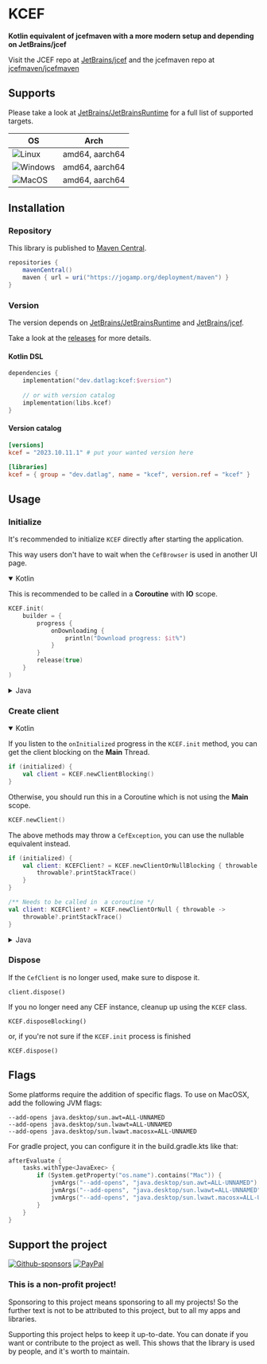 # KCEF

**Kotlin equivalent of jcefmaven with a more modern setup and depending on JetBrains/jcef**

Visit the JCEF repo at [JetBrains/jcef](https://github.com/JetBrains/jcef) and the jcefmaven repo at [jcefmaven/jcefmaven](https://github.com/jcefmaven/jcefmaven/)

## Supports

Please take a look at [JetBrains/JetBrainsRuntime](https://github.com/JetBrains/JetBrainsRuntime/releases) for a full list of supported targets.

| OS | Arch |
|----|------|
|![Linux](https://cdn.simpleicons.org/linux/000/fff)    | amd64, aarch64 |
|![Windows](https://cdn.simpleicons.org/windows/000/fff)| amd64, aarch64 |
|![MacOS](https://cdn.simpleicons.org/macos/000/fff)    | amd64, aarch64 |

## Installation

### Repository

This library is published to [Maven Central](https://mvnrepository.com/artifact/dev.datlag/kcef).

```gradle
repositories {
    mavenCentral()
    maven { url = uri("https://jogamp.org/deployment/maven") }
}
```

### Version

The version depends on [JetBrains/JetBrainsRuntime](https://github.com/JetBrains/JetBrainsRuntime/releases) and [JetBrains/jcef](https://github.com/JetBrains/jcef).

Take a look at the [releases](https://github.com/DATL4G/KCEF/releases) for more details.

#### Kotlin DSL

```kotlin
dependencies {
    implementation("dev.datlag:kcef:$version")
    
    // or with version catalog
    implementation(libs.kcef)
}
```

#### Version catalog

```toml
[versions]
kcef = "2023.10.11.1" # put your wanted version here

[libraries]
kcef = { group = "dev.datlag", name = "kcef", version.ref = "kcef" }
```

## Usage

### Initialize

It's recommended to initialize `KCEF` directly after starting the application.

This way users don't have to wait when the `CefBrowser` is used in another UI page.

<details open>
<summary>Kotlin</summary>

This is recommended to be called in a **Coroutine** with **IO** scope.

```kotlin
KCEF.init(
    builder = {
        progress {
            onDownloading {
                println("Download progress: $it%")
            }
        }
        release(true)
    }
)
```

</details>

<details>
<summary>Java</summary>

This is recommended to be called in a **IO** Thread.

```java
KCEF.initBlocking(
    new KCEFBuilder().progress(
        new KCEFBuilder.InitProgress.Builder().onDownloading(progress -> {
            System.out.println("Download progress: " + progress + "%");
        }).build()
    ).release(true),
    throwable -> {
        if (throwable != null) {
            throwable.printStackTrace();
        }
    },
    () -> {
        System.out.println("Restart required");
    }
);
```

</details>

### Create client

<details open>
<summary>Kotlin</summary>

If you listen to the `onInitialized` progress in the `KCEF.init` method, you can get the client blocking on the **Main** Thread.

```kotlin
if (initialized) {
    val client = KCEF.newClientBlocking()
}
```

Otherwise, you should run this in a Coroutine which is not using the **Main** scope.

```kotlin
KCEF.newClient()
```

The above methods may throw a `CefException`, you can use the nullable equivalent instead.

```kotlin
if (initialized) {
    val client: KCEFClient? = KCEF.newClientOrNullBlocking { throwable ->
        throwable?.printStackTrace()
    }
}
```

```kotlin
/** Needs to be called in  a coroutine */
val client: KCEFClient? = KCEF.newClientOrNull { throwable ->
    throwable?.printStackTrace()
}
```

</details>

<details>
<summary>Java</summary>

If you listen to the `onInitialized` progress in the `KCEF.init` method, you can get the client blocking on the **Main** Thread.

```java
if (initialized) {
    KCEFClient client = KCEF.newClientBlocking();
}
```

Otherwise, you should run this in a new Thread.

```java
/** Run in a new Thread */
KCEFClient client = KCEF.newClientBlocking();
```

The above methods may throw a `CefException`, you can use the nullable equivalent instead.

```java
if (initialized) {
    KCEFClient client = KCEF.newClientOrNullBlocking(throwable -> {
        if (throwable != null) {
            throwable.printStackTrace()
        }
    });
}
```

```java
/** Should be called in a new Thread */
KCEFClient client = KCEF.newClientOrNullBlocking(throwable -> {
    if (throwable != null) {
        throwable.printStackTrace()
    }
});
```

</details>

### Dispose

If the `CefClient` is no longer used, make sure to dispose it.

`client.dispose()`

If you no longer need any CEF instance, cleanup up using the `KCEF` class.

`KCEF.disposeBlocking()`

or, if you're not sure if the `KCEF.init` process is finished

`KCEF.dispose()`

## Flags

Some platforms require the addition of specific flags. To use on MacOSX, add the following JVM flags:

```
--add-opens java.desktop/sun.awt=ALL-UNNAMED
--add-opens java.desktop/sun.lwawt=ALL-UNNAMED
--add-opens java.desktop/sun.lwawt.macosx=ALL-UNNAMED
```

For gradle project, you can configure it in the build.gradle.kts like that:

```kotlin
afterEvaluate {
    tasks.withType<JavaExec> {
        if (System.getProperty("os.name").contains("Mac")) {
            jvmArgs("--add-opens", "java.desktop/sun.awt=ALL-UNNAMED")
            jvmArgs("--add-opens", "java.desktop/sun.lwawt=ALL-UNNAMED")
            jvmArgs("--add-opens", "java.desktop/sun.lwawt.macosx=ALL-UNNAMED")
        }
    }
}
```

## Support the project

[![Github-sponsors](https://img.shields.io/badge/sponsor-30363D?style=for-the-badge&logo=GitHub-Sponsors&logoColor=#EA4AAA)](https://github.com/sponsors/DATL4G)
[![PayPal](https://img.shields.io/badge/PayPal-00457C?style=for-the-badge&logo=paypal&logoColor=white)](https://paypal.me/datlag)

### This is a non-profit project!

Sponsoring to this project means sponsoring to all my projects!
So the further text is not to be attributed to this project, but to all my apps and libraries.

Supporting this project helps to keep it up-to-date. You can donate if you want or contribute to the project as well.
This shows that the library is used by people, and it's worth to maintain.
